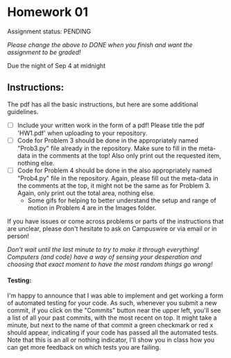 # Homework 01

Assignment status: PENDING

_Please change the above to DONE when you finish and want the assignment to be graded!_

Due the night of Sep 4 at midnight

## Instructions:
The pdf has all the basic instructions, but here are some additional guidelines.
- [ ] Include your written work in the form of a pdf! Please title the pdf 'HW1.pdf' when uploading to your repository.
- [ ] Code for Problem 3 should be done in the appropriately named "Prob3.py" file already in the repository. Make sure to fill in the meta-data in the comments at the top! Also only print out the requested item, nothing else.
- [ ] Code for Problem 4 should be done in the also appropriately named "Prob4.py" file in the repository. Again, please fill out the meta-data in the comments at the top, it might not be the same as for Problem 3. Again, only print out the total area, nothing else.
	* Some gifs for helping to better understand the setup and range of motion in Problem 4 are in the Images folder.


If you have issues or come across problems or parts of the instructions that are unclear, please don't hesitate to ask on Campuswire or via email or in person!

_Don't wait until the last minute to try to make it through everything! Computers (and code) have a way of sensing your desperation and choosing that exact moment to have the most random things go wrong!_


#### Testing:
I'm happy to announce that I was able to implement and get working a form of automated testing for your code. As such, whenever you submit a new commit, if you click on the "Commits" button near the upper left, you'll see a list of all your past commits, with the most recent on top. It might take a minute, but next to the name of that commit a green checkmark or red x should appear, indicating if your code has passed all the automated tests. Note that this is an all or nothing indicator, I'll show you in class how you can get more feedback on which tests you are failing.

